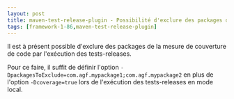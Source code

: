 ```yaml
---
layout: post
title: maven-test-release-plugin - Possibilité d'exclure des packages de la couverture de code par les tests-releases
tags: [framework-1-86,maven-test-release-plugin]
---
```

Il est à présent possible d'exclure des packages de la mesure de couverture de code par l'exécution des tests-releases.

Pour ce faire, il suffit de définir l'option ```-DpackagesToExclude=com.agf.mypackage1;com.agf.mypackage2``` en plus de l'option ```-Dcoverage=true``` lors de l'exécution des tests-releases en mode local.